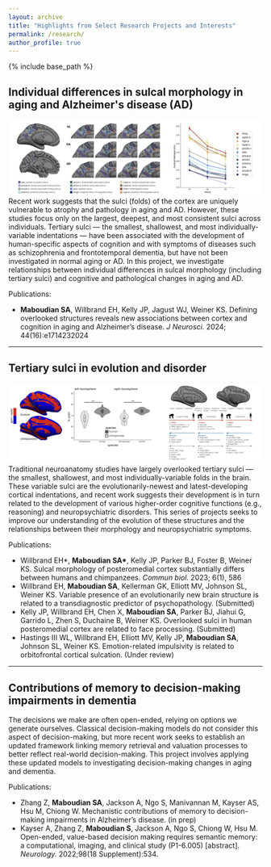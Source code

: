 ```yaml
---
layout: archive
title: "Highlights from Select Research Projects and Interests"
permalink: /research/
author_profile: true
---
```


{% include base_path %} 

<h2>Individual differences in sulcal morphology in aging and Alzheimer's disease (AD)</h2>
<a href="https://www.jneurosci.org/content/44/16/e1714232024"><img src="/images/project_figs/JNeuro2024_F1-2.png" alt="Maboudian et al., JNeurosci 2024 Figure 1 + 2" style="50%"></a>
<br>
Recent work suggests that the sulci (folds) of the cortex are uniquely vulnerable to atrophy and pathology in aging and AD. However, these studies focus only on the largest, deepest, and most consistent sulci across individuals. Tertiary sulci — the smallest, shallowest, and most individually-variable indentations — have been associated with the development of human-specific aspects of cognition and with symptoms of diseases such as schizophrenia and frontotemporal dementia, but have not been investigated in normal aging or AD. In this project, we investigate relationships between individual differences in sulcal morphology (including tertiary sulci) and cognitive and pathological changes in aging and AD.

<p>Publications:</p>
<ul>
  <li><b>Maboudian SA</b>, Willbrand EH, Kelly JP, Jagust WJ, Weiner KS. Defining overlooked structures reveals new associations between cortex and cognition in aging and Alzheimer’s disease. <i>J Neurosci.</i> 2024; 44(16):e1714232024</li>
</ul>

<hr>

<h2>Tertiary sulci in evolution and disorder</h2>
<a href="https://www.nature.com/articles/s42003-023-04953-5"><img src="/images/project_figs/CommunBiol2024_Fig1-2.png" alt="Willbrand, Maboudian et al., JNeurosci 2024 Figure 1" style="50%"></a>
<br>
Traditional neuroanatomy studies have largely overlooked tertiary sulci — the smallest, shallowest, and most individually-variable folds in the brain. These variable sulci are the evolutionarily-newest and latest-developing cortical indentations, and recent work suggests their development is in turn related to the development of various higher-order cognitive functions (e.g., reasoning) and neuropsychiatric disorders. This series of projects seeks to improve our understanding of the evolution of these structures and the relationships between their morphology and neuropsychiatric symptoms. 

<p>Publications:</p>
<ul>
  <li>Willbrand EH*, <b>Maboudian SA*</b>, Kelly JP, Parker BJ, Foster B, Weiner KS. Sulcal morphology of posteromedial cortex substantially differs between humans and chimpanzees. <i>Commun biol.</i> 2023; 6(1), 586</li>
  <li>Willbrand EH, <b>Maboudian SA</b>, Kellerman GK, Elliott MV, Johnson SL, Weiner KS. Variable presence of an evolutionarily new brain structure is related to a transdiagnostic predictor of psychopathology. (Submitted)</li>
  <li>Kelly JP, Willbrand EH, Chen X, <b>Maboudian SA</b>, Parker BJ, Jiahui G, Garrido L, Zhen S, Duchaine B, Weiner KS. Overlooked sulci in human posteromedial cortex are related to face processing. (Submitted)</li>
  <li>Hastings III WL, Willbrand EH, Elliott MV, Kelly JP, <b>Maboudian SA</b>, Johnson SL, Weiner KS. Emotion-related impulsivity is related to orbitofrontal cortical sulcation. (Under review)</li>
</ul>

<hr>


<h2>Contributions of memory to decision-making impairments in dementia</h2>
The decisions we make are often open-ended, relying on options we generate ourselves. Classical decision-making models do not consider this aspect of decision-making, but more recent work seeks to establish an updated framework linking memory retrieval and valuation processes to better reflect real-world decision-making. This project involves applying these updated models to investigating decision-making changes in aging and dementia.

<p>Publications:</p>
<ul>
  <li>Zhang Z, <b>Maboudian SA</b>, Jackson A, Ngo S, Manivannan M, Kayser AS, Hsu M, Chiong W. Mechanistic contributions of memory to decision-making impairments in Alzheimer’s disease. (in prep) </li>
  <li>Kayser A, Zhang Z, <b>Maboudian S</b>, Jackson A, Ngo S, Chiong W, Hsu M. Open-ended, value-based decision making requires semantic memory: a computational, imaging, and clinical study (P1-6.005) [abstract]. <i>Neurology.</i> 2022;98(18 Supplement):534.</li>
</ul>




